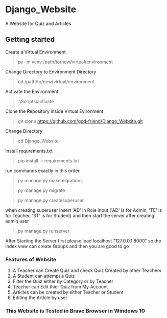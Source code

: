 # Django_Website
A Website for Quiz and Articles

## Getting started
Create a Virtual Environment
> py -m venv /path/to/new/virtual/environment

Change Directory to Environment Directory
>cd /path/to/new/virtual/environment

Activate the Environment
>.\Scripts\activate

 Clone the Repository inside Virtual Evironment 
> git clone https://github.com/god-friend/Django_Website.git

Change Directory
>cd Django_Website

Install requrements.txt
>pip install -r requirements.txt

run commands exactly in this order
>py manage.py makemigrations

>py manage.py migrate

>py manage.py createsuperuser

when creating superuser insert 'AD' in Role input
('AD' is for Admin, 'TE' is for Teacher, 'ST' is for Student)
and then start the server after creating admin user

>py manage.py runserver

After Starting the Server first please load localhost "127.0.0.1:8000"
so the index view can create Groups and then  you are good to go

### Features of Website
1. A Teacher can Create Quiz and check Quiz Created by other Teachers
2. A Student can attempt a Quiz
3. Filter the Quiz either by Category or by Teacher
4. Teacher can Edit thier Quiz from My Account
5. Articles can be created by either Teacher or Student
6. Editing the Article by user

### This Website is Tested in Brave Browser in Windows 10

